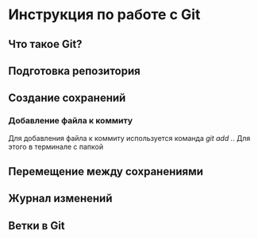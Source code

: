 # Инструкция по работе с Git

## Что такое Git?

## Подготовка репозитория

## Создание сохранений

### Добавление файла к коммиту
Для добавления файла к коммиту используется команда *git add .*. Для этого в терминале с папкой
## Перемещение между сохранениями

## Журнал изменений

## Ветки в Git

